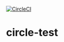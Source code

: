 [![CircleCI](https://circleci.com/gh/hiser2009/circle-test/tree/main.svg?style=svg)](https://circleci.com/gh/hiser2009/circle-test/tree/main)
# circle-test

